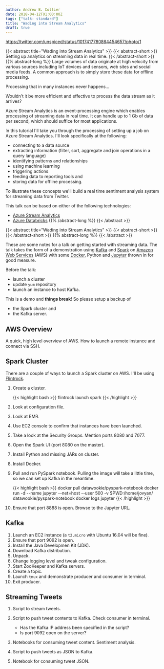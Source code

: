 ```yaml
---
author: Andrew B. Collier
date: 2018-04-12T01:00:00Z
tags: ["talk: standard"]
title: "Wading into Stream Analytics"
draft: true
---
```


https://twitter.com/unspiced/status/1017417780864454657/photo/1

<!-- ========================================================================================== -->
<!-- OPTION 1: AZURE                                                                            -->
<!-- ========================================================================================== -->

{{< abstract title="Wading into Stream Analytics" >}}
	{{< abstract-short >}}
Setting up analytics on streaming data in real time.
	{{< /abstract-short >}}
	{{% abstract-long %}}
Large volumes of data originate at high velocity from various sources including IoT devices and sensors, web sites and social media feeds. A common approach is to simply store these data for offline processing.

Processing that in many instances never happens...

Wouldn't it be more efficient and effective to process the data stream as it arrives?

Azure Stream Analytics is an event-processing engine which enables processing of streaming data in real time. It can handle up to 1 Gb of data per second, which should suffice for most applications.

In this tutorial I'll take you through the processing of setting up a job on Azure Stream Analytics. I'll look specifically at the following:

- connecting to a data source
- extracting information (filter, sort, aggregate and join operations in a query language)
- identifying patterns and relationships
- using machine learning
- triggering actions
- feeding data to reporting tools and
- storing data for offline processing.

To illustrate these concepts we'll build a real time sentiment analysis system for streaming data from Twitter.

This talk can be based on either of the following technologies:

- [Azure Stream Analytics](https://azure.microsoft.com/en-us/services/stream-analytics/)
- [Azure Databricks](https://databricks.com/product/azure)
	{{% /abstract-long %}}
{{< /abstract >}}

<!-- ========================================================================================== -->
<!-- OPTION 2: AWS/SPARK/KAFKA                                                                  -->
<!-- ========================================================================================== -->

{{< abstract title="Wading into Stream Analytics" >}}
	{{< abstract-short >}}
	{{< /abstract-short >}}
	{{% abstract-long %}}
{{< /abstract >}}

<!-- ========================================================================================== -->
<!-- OUTLINE: AZURE                                                                             -->
<!-- ========================================================================================== -->

<!-- ========================================================================================== -->
<!-- OUTLINE: AWS/SPARK/KAFKA                                                                   -->
<!-- ========================================================================================== -->

These are some notes for a talk on getting started with streaming data. The talk takes the form of a demonstration using [Kafka](https://kafka.apache.org/) and [Spark](https://spark.apache.org/) on [Amazon Web Services](https://aws.amazon.com/) (AWS) with some [Docker](https://www.docker.com/), Python and [Jupyter](http://jupyter.org/) thrown in for good measure.

Before the talk:

- launch a cluster
- update `yum` repository
- launch an instance to host Kafka.

This is a demo and **things break**! So please setup a backup of

- the Spark cluster and
- the Kafka server.

## AWS Overview

A quick, high level overview of AWS. How to launch a remote instance and connect via SSH.

## Spark Cluster

There are a couple of ways to launch a Spark cluster on AWS. I'll be using [Flintrock](https://github.com/nchammas/flintrock).

1. Create a cluster.

	{{< highlight bash >}}
flintrock launch spark
{{< /highlight >}}

2. Look at configuration file.
3. Look at EMR.
4. Use EC2 console to confirm that instances have been launched.
5. Take a look at the Security Groups. Mention ports 8080 and 7077.
6. Open the Spark UI (port 8080 on the master).
7. Install Python and missing JARs on cluster.
8. Install Docker.
9. Pull and run PySpark notebook. Pulling the image will take a little time, so we can set up Kafka in the meantime.

	{{< highlight bash >}}
docker pull datawookie/pyspark-notebook
docker run -d --name jupyter --net=host --user 500 -v $PWD:/home/jovyan/ datawookie/pyspark-notebook
docker logs jupyter
{{< /highlight >}}

10. Ensure that port 8888 is open. Browse to the Jupyter URL.

## Kafka

1. Launch an EC2 instance (a `t2.micro` with Ubuntu 16.04 will be fine).
2. Ensure that port 9092 is open.
3. Install the Java Developmen Kit (JDK).
4. Download Kafka distribution.
5. Unpack.
6. Change logging level and tweak configuration.
7. Start ZooKeeper and Kafka servers.
8. Create a topic.
9. Launch `tmux` and demonstrate producer and consumer in terminal.
10. Exit producer.

## Streaming Tweets

1. Script to stream tweets.
2. Script to push tweet contents to Kafka. Check consumer in terminal.

	* Has the Kafka IP address been specified in the script?
	* Is port 9092 open on the server?

3. Notebooks for consuming tweet content. Sentiment analysis.
4. Script to push tweets as JSON to Kafka.
5. Notebook for consuming tweet JSON.
